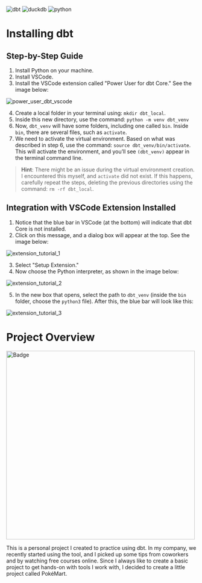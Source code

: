 ![dbt](https://img.shields.io/badge/dbt-FF694B?style=for-the-badge&logo=dbt&logoColor=white)
![duckdb](https://img.shields.io/badge/Duckdb-000000?style=for-the-badge&logo=Duckdb&logoColor=yellow)
![python](https://img.shields.io/badge/Python-FFD43B?style=for-the-badge&logo=python&logoColor=blue)

# Installing dbt

## Step-by-Step Guide

1. Install Python on your machine.
2. Install VSCode.
3. Install the VSCode extension called "Power User for dbt Core." See the image below:

![power_user_dbt_vscode](https://github.com/user-attachments/assets/f4a9db01-da5b-40af-b899-afce91772c9b)

4. Create a local folder in your terminal using: `mkdir dbt_local`. 
5. Inside this new directory, use the command: `python -m venv dbt_venv`
6. Now, `dbt_venv` will have some folders, including one called `bin`. Inside `bin`, there are several files, such as `activate`.
7. We need to activate the virtual environment. Based on what was described in step 6, use the command: `source dbt_venv/bin/activate`. This will activate the environment, and you’ll see `(dbt_venv)` appear in the terminal command line.

> **Hint**: There might be an issue during the virtual environment creation. I encountered this myself, and `activate` did not exist. If this happens, carefully repeat the steps, deleting the previous directories using the command: `rm -rf dbt_local`.

## Integration with VSCode Extension Installed

1. Notice that the blue bar in VSCode (at the bottom) will indicate that dbt Core is not installed.
2. Click on this message, and a dialog box will appear at the top. See the image below:

![extension_tutorial_1](https://github.com/user-attachments/assets/13955c45-6063-4add-b821-444f5b4be85a)

3. Select "Setup Extension."
4. Now choose the Python interpreter, as shown in the image below:

![extension_tutorial_2](https://github.com/user-attachments/assets/29535db5-624a-46b7-8015-b2eee3b79130)

5. In the new box that opens, select the path to `dbt_venv` (inside the `bin` folder, choose the `python3` file). After this, the blue bar will look like this:

![extension_tutorial_3](https://github.com/user-attachments/assets/acf20a35-b365-4f25-a421-4df42cc078b2)

# Project Overview

<div align="left">
  <img src="https://github.com/user-attachments/assets/e87be0da-b897-420e-ad9a-65fc24d53bcf" alt="Badge" width="500">
</div>

This is a personal project I created to practice using dbt. In my company, we recently started using the tool, and I picked up some tips from coworkers 
and by watching free courses online. Since I always like to create a basic project to get hands-on with tools I work with, I decided to create a little 
project called PokéMart.



